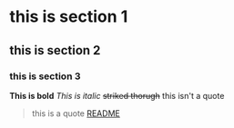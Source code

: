 # this is section 1
## this is section 2
### this is section 3
**This is bold**
*This is italic*
~~striked thorugh~~
this isn't a quote
>this is a quote
[README](startup/README.md)